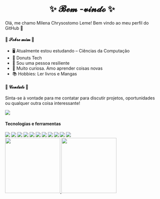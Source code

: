 <h1 align="center">  ✨ 𝓑𝓮𝓶 -𝓿𝓲𝓷𝓭𝓸  ✨  </h1>

Olá, me chamo Milena Chrysostomo Leme!
Bem vindo ao meu perfil do GitHub 👋

<h4> 💙 𝓢𝓸𝓫𝓻𝓮 𝓶𝓲𝓶 💙</h4>

- 🖥️ Atualmente estou estudando –  Ciências da Computação
- 🍩 Donuts Tech 
- 🌱 Sou uma pessoa resiliente
- 👀 Muito curiosa. Amo aprender coisas novas
- 📚 Hobbies: Ler livros e Mangas


<h4> 💙 𝓒𝓸𝓷𝓽𝓪𝓽𝓸 💙</h4>

Sinta-se à vontade para me contatar para discutir projetos, oportunidades ou qualquer outra coisa interessante!

<a href="https://www.linkedin.com/in/milenachrysostomoleme/">
  <img src="https://img.shields.io/badge/LinkedIn-0077B5?style=for-the-badge&logo=linkedin&logoColor=white" />
</a>

<h4>Tecnologias e ferramentas</h4>

<div>
  <img src="https://cdn.jsdelivr.net/gh/devicons/devicon@latest/icons/html5/html5-original-wordmark.svg" />
  <img src="https://cdn.jsdelivr.net/gh/devicons/devicon@latest/icons/css3/css3-original-wordmark.svg" />
  <img src="https://cdn.jsdelivr.net/gh/devicons/devicon@latest/icons/javascript/javascript-original.svg" />
  <img src="https://cdn.jsdelivr.net/gh/devicons/devicon@latest/icons/git/git-original-wordmark.svg" />
  <img src="https://cdn.jsdelivr.net/gh/devicons/devicon@latest/icons/jest/jest-plain.svg" />
  <img src="https://cdn.jsdelivr.net/gh/devicons/devicon@latest/icons/express/express-original.svg" />
  <img src="https://cdn.jsdelivr.net/gh/devicons/devicon@latest/icons/nestjs/nestjs-original-wordmark.svg" />
  <img src="https://cdn.jsdelivr.net/gh/devicons/devicon@latest/icons/postgresql/postgresql-original-wordmark.svg" />
  <img src="https://cdn.jsdelivr.net/gh/devicons/devicon@latest/icons/prisma/prisma-original-wordmark.svg" />
  <img src="https://cdn.jsdelivr.net/gh/devicons/devicon@latest/icons/nginx/nginx-original.svg" />
  <img src="https://cdn.jsdelivr.net/gh/devicons/devicon@latest/icons/trêsdsmax/trêsdsmax-original.svg" />
</div>

<div>
<a href="https://github.com/MilenaCLeme">
<img loading="lazy" height="180em" src="https://github-readme-stats.vercel.app/api/top-langs/?username=seu-usuário-aqui&layout=compact&langs_count=7&theme=dracula"/>
<img loading="lazy" height="180em" src="https://github-readme-stats.vercel.app/api?username=seu-usuário-aqui&show_icons=true&theme=dracula&include_all_commits=true&count_private=true"/>
</div>

<!--
**MilenaCLeme/MilenaCLeme** is a ✨ _special_ ✨ repository because its `README.md` (this file) appears on your GitHub profile.

Here are some ideas to get you started:

- 🔭 I’m currently working on ...
- 🌱 I’m currently learning ...
- 👯 I’m looking to collaborate on ...
- 🤔 I’m looking for help with ...
- 💬 Ask me about ...
- 📫 How to reach me: ...
- 😄 Pronouns: ...
- ⚡ Fun fact: ...
-->

